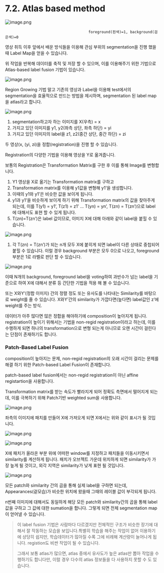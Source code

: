 # 7.2. Atlas based method

![image.png](/assets/의료인공지능/7_2_Atlas_based_method/image.png)

                                          foreground(흰색)=1, background(검은색)=0

영상 취득 이후 앞에서 배운 방식들을 이용해 관심 부위의 segmentation을 진행 했을 때 Label Map을 얻을 수 있습니다.

위 작업을 반복해 데이터를 축적 및 저장 할 수 있으며, 이를 이용해주기 위한 기법으로 Atlas-based label fusion 기법이 있습니다.

![image.png](/assets/의료인공지능/7_2_Atlas_based_method/image_1.png)

Region Growing 기법 말고 기존의 영상과 Label을 이용해 test에서의 segmentation을 효율적으로 만드는 방법을 제시하며, segmentation 된 label map을 atlas라고 합니다.

![image.png](/assets/의료인공지능/7_2_Atlas_based_method/image_2.png)

1. segmentation하고자 하는 이미지를 X(우측) = x
2. 가지고 있던 이미지를 y1, y2(좌측 상단, 좌측 하단) = yi
3. 가지고 있던 이미지의 label을 z1, z2(중간 상단, 중간 하단) = zi

두 영상(x, (yi, zi)을 정합(registration)을 진행 할 수 있습니다.

 Registration의 다양한 기법을 이용해 영상을 Y로 옮겨줍니다.

보통의 Registration은 Transformation Matrix를 구한 후 이를 통해 Image를 변형합니다.

1. Y1 영상을 X로 옮기는 Transformation matrix를 구하고
2. Transformation matrix를 이용해 y1값을 변형해 y1’을 생성합니다.
3. 이때의 y1와 y1’은 비슷한 값을 보이게 됩니다.
4. y1과 y1’을 비슷하게 보이게 하기 위해 Transformation matrix의 값을 찾아주게 되는데,    이를 T(y1) = y1’, T(z1) = z1’ … T(yn) = yn’, T(zn) = T(zn’)으로 label에 대해서도 표현 할 수 있게 됩니다.
5. T(zn)=T(zn’)은 label 값이므로, 이미지 X에 대해 아래와 같이 label을 붙힐 수 있습니다.

![image.png](/assets/의료인공지능/7_2_Atlas_based_method/image_3.png)

1. 각 T(zn) = T(zn’)가 되는 n개 모두 X에 붙히게 되면 label이 다른 상태로 중첩되어 붙힐 수 있습니다. 이럴 경우 background 부분은 모두 0으로 나오고, foreground부분은 1로 라벨로 판단 할 수 있습니다. 

![image.png](/assets/의료인공지능/7_2_Atlas_based_method/image_4.png)

이때 N개의 background, foreground label을 voting하여 과반수가 넘는 label을 기준으로 하여 X에 대해서 분류 등 간단한 기법을 적용 해 볼 수 있습니다.

또는 X와Y’(정합 이미지) 간의 정렬 정도 또는 유사도를 나타내는 Similarity를 바탕으로 weight를 줄 수 있습니다. X와Y’간의 similarity가 가깝다면(높다면) label값인 z’에 weight를 주는 방식.

데이터가 아주 많다면 많은 정합을 해야하기에 composition이 높아지게 됩니다. registration이 높이기 위해서는 기법을 non-regid registration이라고 하는데, 이를 수행하게 되면 하나의 transformation으로 변형 되는게 아니므로 오랜 시간이 걸린다는 단점이 존재하기도 합니다.

### Patch-Based Label Fusion

composition이 높아지는 문제, non-regid registration의 오래 시간이 걸리는 문제를 해결 하기 위한 Patch-based Label Fusion이 존재합니다.

patch-based label fusion에서는 non-regid registration이 아닌 affine registartion을 사용합니다. 

Transformation matrix를 받는 속도가 빨라지게 되어 정확도 측면에서 떨어지게 되는데, 이를 극복하기 위해 Patch기반 weighted sum을 사용합니다.

![image.png](/assets/의료인공지능/7_2_Atlas_based_method/image_5.png)

좌측의 이미지에 패치를 만들어 X에 가져오게 되면 X에서는 위와 같이 표시가 될 것입니다.

![image.png](/assets/의료인공지능/7_2_Atlas_based_method/image_6.png)

![image.png](/assets/의료인공지능/7_2_Atlas_based_method/image_7.png)

X에 패치가 올라온 부분 위에 어떠한 window를 지정하고 패치들을 이동시키면서 similarity를 계산하게 됩니다. 패치가 오브젝트 가운데 위치하게 되면 similarity가 가장 높게 될 것이고, 외각 지역은 similarity가 낮게 표현 될 것입니다.

![image.png](/assets/의료인공지능/7_2_Atlas_based_method/image_8.png)

모든 patch와 similarity 간의 곱을 통해 실제 label을  구하면 되는데, Appearances(겉모습)가 비슷한 위치에 왔을때 그때의 레이블 값이 부각되게 됩니다.

n번째 이미지에 대해서도 동일하게 해당 모든 patch와 similarity간의 곱을 통해 label값을 구하고 그 값에 대한 sumation을 합니다. 그렇게 되면 전체 segmentation map이 얻어낼 수 있습니다. 

> 이 label fusion 기법은 사람마다 다르겠지만 전체적인 구조가 비슷한 장기에 대해서 잘 작동하는 모습을 보입니다.특별히 학습을 해주는 작업이 없어 이용하기에 상당히 쉽지만, 학습데이터가 많아질 수록 그에 비례해 계산량이 늘어나게 됩니다. registion도 비싼 작업이 될 수 있습니다.
> 
> 
> 그래서 보통 atlas가 많으면, atlas 중에서 유사도가 높은 atlas만 뽑아 작업을 수행하기도 합니다만, 이럴 경우 다수의 atlas 정보들을 다 사용하지 못할 수 도 있습니다.
>